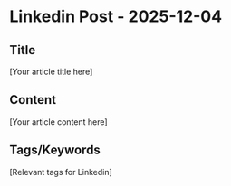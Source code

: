 # Linkedin Post - 2025-12-04

## Title
[Your article title here]

## Content
[Your article content here]

## Tags/Keywords
[Relevant tags for Linkedin]
